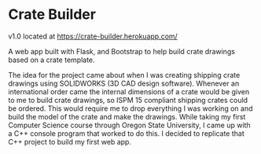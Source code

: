 # Crate Builder

v1.0 located at https://crate-builder.herokuapp.com/

A web app built with Flask, and Bootstrap to help build crate drawings based on a crate template.

The idea for the project came about when I was creating shipping crate drawings using SOLIDWORKS (3D CAD design software).  Whenever an international order came the internal dimensions of a crate would be given to me to build crate drawings, so ISPM 15 compliant shipping crates could be ordered.  This would require me to drop everything I was working on and build the model of the crate and make the drawings.  While taking my first Computer Science course through Oregon State University, I came up with a C++ console program that worked to do this.  I decided to replicate that C++ project to build my first web app.


